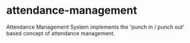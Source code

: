 # attendance-management
Attendance Management System implements the 'punch in / punch out' based concept of attendance management.
